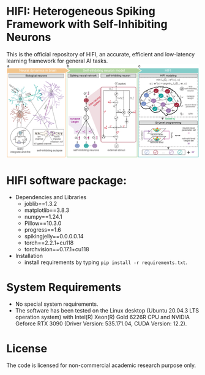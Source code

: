 # HIFI: Heterogeneous Spiking Framework with Self-Inhibiting Neurons
This is the official repository of HIFI, an accurate, efficient and low-latency learning framework for general AI tasks.
![image](https://github.com/deng-ai-lab/HIFI/blob/main/Overview%20of%20HIFI/overview.png)
# HIFI software package:
 * Dependencies and Libraries
   - joblib==1.3.2
   - matplotlib==3.8.3
   - numpy==1.24.1
   - Pillow==10.3.0
   - progress==1.6
   - spikingjelly==0.0.0.0.14
   - torch==2.2.1+cu118
   - torchvision==0.17.1+cu118
 * Installation
   - install requirements by typing `pip install -r requirements.txt`.
# System Requirements
 * No special system requirements.
 * The software has been tested on the Linux desktop (Ubuntu 20.04.3 LTS operation system) with Intel(R) Xeon(R) Gold 6226R CPU and NVIDIA Geforce RTX 3090 (Driver Version: 535.171.04, CUDA Version: 12.2).
# License
The code is licensed for non-commercial academic research purpose only.
